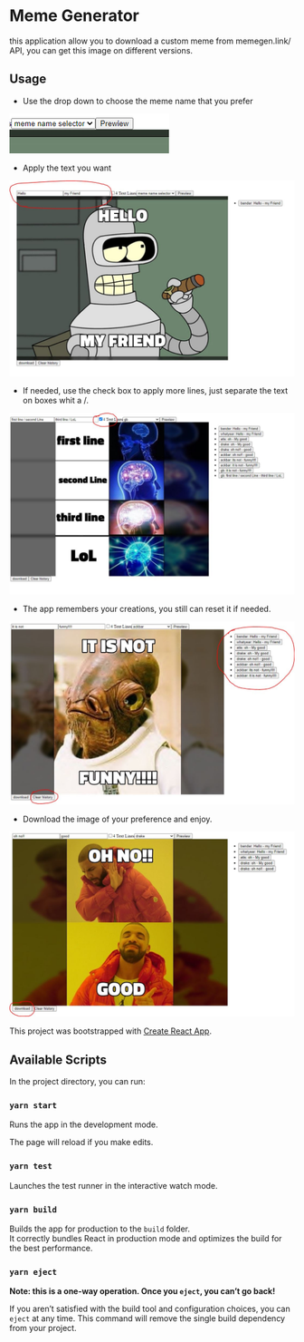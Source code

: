 # Meme Generator

this application allow you to download a custom meme from memegen.link/ API, you can get this image on different versions.

## Usage

- Use the drop down to choose the meme name that you prefer

![image chosen](dropdown.png)

- Apply the text you want

![custom text](input_text.JPG)

- If needed, use the check box to apply more lines, just separate the text on boxes whit a /.

![more lines](4_lines.JPG)

- The app remembers your creations, you still can reset it if needed.

![history](History_feature.JPG)

- Download the image of your preference and enjoy.

![download](Download.JPG)

This project was bootstrapped with [Create React App](https://github.com/facebook/create-react-app).

## Available Scripts

In the project directory, you can run:

### `yarn start`

Runs the app in the development mode.<br />

The page will reload if you make edits.<br />

### `yarn test`

Launches the test runner in the interactive watch mode.<br />

### `yarn build`

Builds the app for production to the `build` folder.<br />
It correctly bundles React in production mode and optimizes the build for the best performance.

### `yarn eject`

**Note: this is a one-way operation. Once you `eject`, you can’t go back!**

If you aren’t satisfied with the build tool and configuration choices, you can `eject` at any time. This command will remove the single build dependency from your project.
